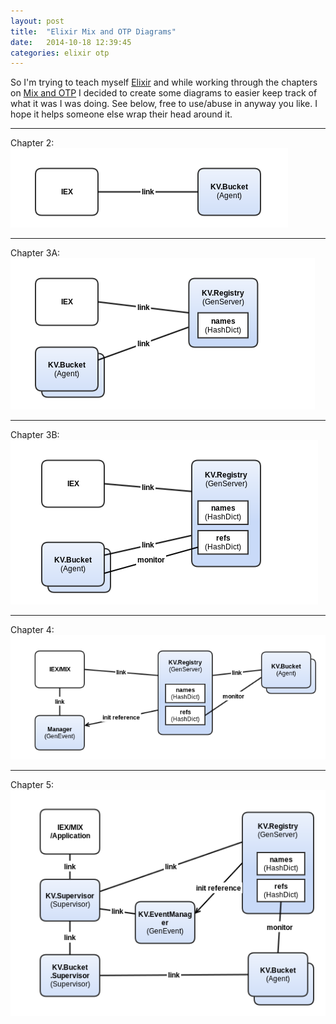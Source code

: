 ```yaml
---
layout: post
title:  "Elixir Mix and OTP Diagrams"
date:   2014-10-18 12:39:45
categories: elixir otp
---
```


So I'm trying to teach myself [Elixir](http://elixir-lang.org/) and while working through the chapters on [Mix and OTP](http://elixir-lang.org/getting_started/mix_otp/1.html) I decided to create some diagrams to easier keep track of what it was I was doing. See below, free to use/abuse in anyway you like. I hope it helps someone else wrap their head around it.

----

Chapter 2: ![Chapter 2](/assets/images/mix-otp-ch2.png)

----

Chapter 3A: ![Chapter 3A](/assets/images/mix-otp-ch3a.png)

----

Chapter 3B: ![Chapter 3B](/assets/images/mix-otp-ch3b.png)

----

Chapter 4: ![Chapter 4](/assets/images/mix-otp-ch4.png)

----

Chapter 5: ![Chapter 5](/assets/images/mix-otp-ch5.png)
